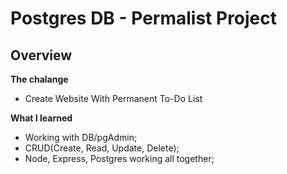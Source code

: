 # Postgres DB - Permalist Project

## Overview
**The chalange**
- Create Website With Permanent To-Do List 

**What I learned**
- Working with DB/pgAdmin;
- CRUD(Create, Read, Update, Delete);
- Node, Express, Postgres working all together;
